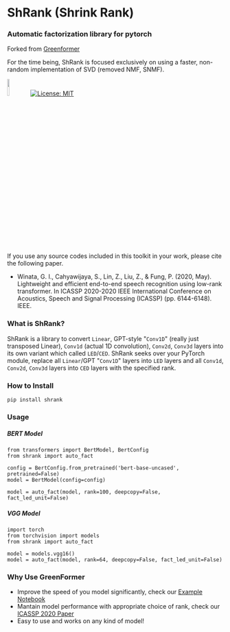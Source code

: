 # ShRank (Shrink Rank)
### Automatic factorization library for pytorch
Forked from [Greenformer](https://github.com/SamuelCahyawijaya/greenformer)

For the time being, ShRank is focused exclusively on using a faster, non-random implementation of SVD (removed NMF, SNMF). 

<img src="img/pytorch-logo-dark.png" width="10%"> [![License: MIT](https://img.shields.io/badge/License-MIT-yellow.svg)](https://opensource.org/licenses/MIT) 

If you use any source codes included in this toolkit in your work, please cite the following paper.
- Winata, G. I., Cahyawijaya, S., Lin, Z., Liu, Z., & Fung, P. (2020, May). Lightweight and efficient end-to-end speech recognition using low-rank transformer. In ICASSP 2020-2020 IEEE International Conference on Acoustics, Speech and Signal Processing (ICASSP) (pp. 6144-6148). IEEE.

### What is ShRank?
ShRank is a library to convert `Linear`, GPT-style "`Conv1D`" (really just transposed Linear), `Conv1d` (actual 1D convolution), `Conv2d`, `Conv3d` layers into its own variant which called `LED`/`CED`.
ShRank seeks over your PyTorch module, replace all `Linear`/GPT "`Conv1D`" layers into `LED` layers and all `Conv1d`, `Conv2d`, `Conv3d` layers into `CED` layers with the specified rank.

### How to Install
```
pip install shrank
```

### Usage
##### BERT Model
```
from transformers import BertModel, BertConfig
from shrank import auto_fact

config = BertConfig.from_pretrained('bert-base-uncased', pretrained=False)
model = BertModel(config=config)

model = auto_fact(model, rank=100, deepcopy=False, fact_led_unit=False)
```

##### VGG Model
```
import torch
from torchvision import models
from shrank import auto_fact

model = models.vgg16()
model = auto_fact(model, rank=64, deepcopy=False, fact_led_unit=False)
```

### Why Use GreenFormer
- Improve the speed of you model significantly, check our [Example Notebook](https://github.com/SamuelCahyawijaya/py_auto_fact/blob/main/examples/factorize_bert.ipynb)
- Mantain model performance with appropriate choice of rank, check our [ICASSP 2020 Paper](https://ieeexplore.ieee.org/stamp/stamp.jsp?tp=&arnumber=9053878)
- Easy to use and works on any kind of model!
